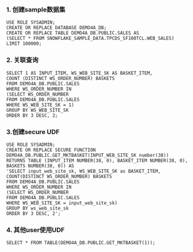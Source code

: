 ### 1. 创建sample数据集
    USE ROLE SYSADMIN;
    CREATE OR REPLACE DATABASE DEMO4A_DB;
    CREATE OR REPLACE TABLE DEMO4A_DB.PUBLIC.SALES AS
    (SELECT * FROM SNOWFLAKE_SAMPLE_DATA.TPCDS_SF100TCL.WEB_SALES)
    LIMIT 100000;

### 2. 关联查询
    SELECT 1 AS INPUT_ITEM, WS_WEB_SITE_SK AS BASKET_ITEM,
    COUNT (DISTINCT WS_ORDER_NUMBER) BASKETS
    FROM DEMO4A_DB.PUBLIC.SALES
    WHERE WS_ORDER_NUMBER IN
    (SELECT WS_ORDER_NUMBER
    FROM DEMO4A_DB.PUBLIC.SALES
    WHERE WS_WEB_SITE_SK = 1)
    GROUP BY WS_WEB_SITE_SK
    ORDER BY 3 DESC, 2;

### 3.创建secure UDF
    USE ROLE SYSADMIN;
    CREATE OR REPLACE SECURE FUNCTION
    DEMO4A_DB.PUBLIC.GET_MKTBASKET(INPUT_WEB_SITE_SK number(38))
    RETURNS TABLE (INPUT_ITEM NUMBER(38, 0), BASKET_ITEM NUMBER(38, 0),
    BASKETS NUMBER(38, 0)) AS
    'SELECT input_web_site_sk, WS_WEB_SITE_SK as BASKET_ITEM,
    COUNT(DISTINCT WS_ORDER_NUMBER) BASKETS
    FROM DEMO4A_DB.PUBLIC.SALES
    WHERE WS_ORDER_NUMBER IN
    (SELECT WS_ORDER_NUMBER
    FROM DEMO4A_DB.PUBLIC.SALES
    WHERE WS_WEB_SITE_SK = input_web_site_sk)
    GROUP BY ws_web_site_sk
    ORDER BY 3 DESC, 2';

### 4. 其他user使用UDF
    SELECT * FROM TABLE(DEMO4A_DB.PUBLIC.GET_MKTBASKET(1));
